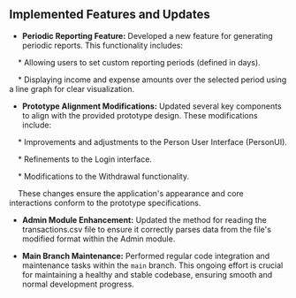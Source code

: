 ## Implemented Features and Updates



* **Periodic Reporting Feature:** Developed a new feature for generating periodic reports. This functionality includes:

    * Allowing users to set custom reporting periods (defined in days).

    * Displaying income and expense amounts over the selected period using a line graph for clear visualization.



* **Prototype Alignment Modifications:** Updated several key components to align with the provided prototype design. These modifications include:

    * Improvements and adjustments to the Person User Interface (PersonUI).

    * Refinements to the Login interface.

    * Modifications to the Withdrawal functionality.

    These changes ensure the application's appearance and core interactions conform to the prototype specifications.



* **Admin Module Enhancement:** Updated the method for reading the transactions.csv file to ensure it correctly parses data from the file's modified format within the Admin module.

* **Main Branch Maintenance:** Performed regular code integration and maintenance tasks within the `main` branch. This ongoing effort is crucial for maintaining a healthy and stable codebase, ensuring smooth and normal development progress.
